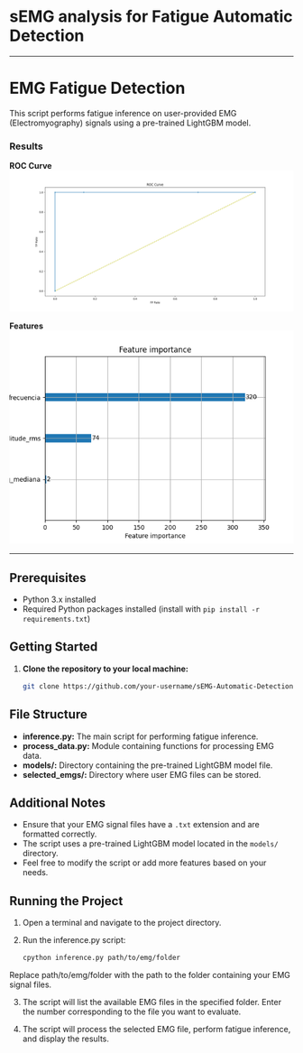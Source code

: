# sEMG analysis for Fatigue Automatic Detection
---

# EMG Fatigue Detection

This script performs fatigue inference on user-provided EMG (Electromyography) signals using a pre-trained LightGBM model.

### Results

**ROC Curve**
![Curva ROC](Auc_curve.png)

**Features**
![Features](features.png)


---
## Prerequisites

- Python 3.x installed
- Required Python packages installed (install with `pip install -r requirements.txt`)

## Getting Started

1. **Clone the repository to your local machine:**

   ```bash
   git clone https://github.com/your-username/sEMG-Automatic-Detection.git

## File Structure

- **inference.py:** The main script for performing fatigue inference.
- **process_data.py:** Module containing functions for processing EMG data.
- **models/:** Directory containing the pre-trained LightGBM model file.
- **selected_emgs/:** Directory where user EMG files can be stored.

## Additional Notes

- Ensure that your EMG signal files have a `.txt` extension and are formatted correctly.
- The script uses a pre-trained LightGBM model located in the `models/` directory.
- Feel free to modify the script or add more features based on your needs.

## Running the Project

1. Open a terminal and navigate to the project directory.

2. Run the inference.py script:
    ```bash
    cpython inference.py path/to/emg/folder
Replace path/to/emg/folder with the path to the folder containing your EMG signal files.

3. The script will list the available EMG files in the specified folder. Enter the number corresponding to the file you want to evaluate.

4. The script will process the selected EMG file, perform fatigue inference, and display the results.
